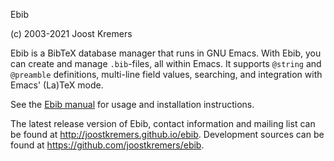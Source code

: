 Ebib

(c) 2003-2021 Joost Kremers

Ebib is a BibTeX database manager that runs in GNU Emacs. With Ebib, you
can create and manage `.bib`-files, all within Emacs. It supports `@string` and
`@preamble` definitions, multi-line field values, searching, and integration
with Emacs' (La)TeX mode.

See the [Ebib manual](http://joostkremers.github.io/ebib/ebib-manual.html)
for usage and installation instructions.

The latest release version of Ebib, contact information and mailing list
can be found at <http://joostkremers.github.io/ebib>. Development sources can be
found at <https://github.com/joostkremers/ebib>.
